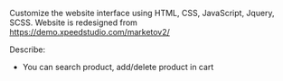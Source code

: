 Customize the website interface using HTML, CSS, JavaScript, Jquery, SCSS. Website is redesigned from https://demo.xpeedstudio.com/marketov2/

Describe:
- You can search product, add/delete product in cart
